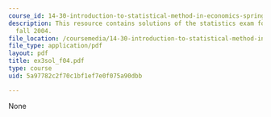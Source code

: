 ```yaml
---
course_id: 14-30-introduction-to-statistical-method-in-economics-spring-2006
description: This resource contains solutions of the statistics exam for the semester,
  fall 2004.
file_location: /coursemedia/14-30-introduction-to-statistical-method-in-economics-spring-2006/5a97782c2f70c1bf1ef7e0f075a90dbb_ex3sol_f04.pdf
file_type: application/pdf
layout: pdf
title: ex3sol_f04.pdf
type: course
uid: 5a97782c2f70c1bf1ef7e0f075a90dbb

---
```

None